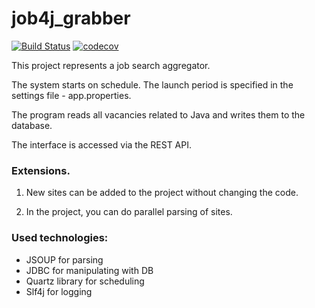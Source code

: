 # job4j_grabber
[![Build Status](https://app.travis-ci.com/Krasobas/job4j_grabber.svg?branch=master)](https://app.travis-ci.com/Krasobas/job4j_grabber)
[![codecov](https://codecov.io/gh/Krasobas/job4j_grabber/branch/master/graph/badge.svg?token=33XHLP6P78)](https://codecov.io/gh/Krasobas/job4j_grabber)

This project represents a job search aggregator.

The system starts on schedule.
The launch period is specified in the settings file - app.properties.

The program reads all vacancies related to Java and writes them to the database.

The interface is accessed via the REST API.

### Extensions.

1. New sites can be added to the project without changing the code.

2. In the project, you can do parallel parsing of sites.

### Used technologies:

- JSOUP for parsing
- JDBC for manipulating with DB
- Quartz library for scheduling
- Slf4j for logging
